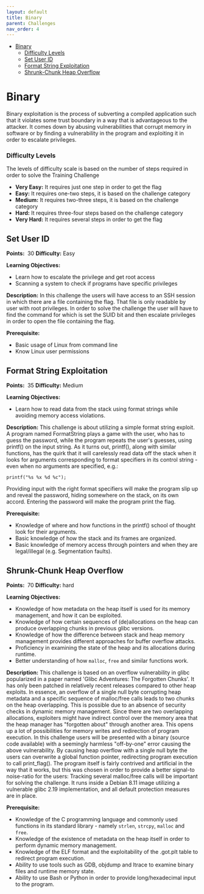 ```yaml
---
layout: default
title: Binary
parent: Challenges
nav_order: 4
---
```


- [Binary](#binary)
    - [Difficulty Levels](#difficulty-levels)
  - [Set User ID](#set-user-id)
  <!-- - [Buffer Overflow](#buffer-overflow) -->
  - [Format String Exploitation](#format-string-exploitation)
  - [Shrunk-Chunk Heap Overflow](#shrunk-chunk-heap-overflow)

# Binary

Binary exploitation is the process of subverting a compiled application such that it violates some trust boundary in a way that is advantageous to the attacker. It comes down by abusing vulnerabilities that corrupt memory in software or by finding a vulnerability in the program and exploiting it in order to escalate privileges.

### Difficulty Levels

The levels of difficulty scale is based on the number of steps required in order to solve the
Training Challenge

- __Very Easy​:__ It requires just one step in order to get the flag
- __Easy:__​ It requires one-two steps, it is based on the challenge category
- __Medium​:__ It requires two-three steps, it is based on the challenge category
- __Hard:__ ​It requires three-four steps based on the challenge category
- __Very Hard:__​ It requires several steps in order to get the flag



## Set User ID

**Points:** ​ 30 **Difficulty:** ​Easy

**Learning Objectives:**
- Learn how to escalate the privilege and get root access
- ​Scanning a system to check if programs have specific privileges

**Description:** ​In this challenge the users will have access to an SSH session in which there
are a file containing the flag. That file is only readable by user with root privileges. In order to
solve the challenge the user will have to find the command for which is set the SUID bit and
then escalate privileges in order to open the file containing the flag.

**Prerequisite:**
- Basic usage of Linux from command line
- Know Linux user permissions

<!-- ## Buffer Overflow

**Points:** ​ 20 **Difficulty:** ​Medium

**Learning Objectives:**
- Learn how the processes are held in the memory
- Learn how to exploit a buffer overflow through shellcode
- Learn how to manipulate memory and it’s registers to execute malicious code

**Description:** ​In this challenge the users will have access to an SSH session in which there
are a file containing the flag. That file is only readable by user with root privileges. The
challenge will require the user to find a program which has SUID bit set and is vulnerable to
buffer overflow. The main goal is to debug the program in order to find how many bytes are
necessary for the buffer to overwrite the instruction pointer and then write some assembly
code to get root privileges.

**Prerequisite:**
- Know what is a buffer overflow
- Know how to debug a binary file
- Basic knowledge of Assembly -->

## Format String Exploitation

**Points:** ​ 35 **Difficulty:** ​Medium

**Learning Objectives:**
- Learn how to read data from the stack using format strings while avoiding memory access violations.

**Description:** This challenge is about utilizing a simple format string exploit. A program named FormatString plays a game with the user, who has to guess the password, while the program repeats the user's guesses, using printf() on the input string. As it turns out, printf(), along with similar functions, has the quirk that it will carelessly read data off the stack when it looks for arguments corresponding to format specifiers in its control string - even when no arguments are specified, e.g.:
```
printf("%s %x %d %c");
```
Providing input with the right format specifiers will make the program slip up and reveal the password, hiding somewhere on the stack, on its own accord. Entering the password will make the program print the flag.


**Prerequisite:**
- Knowledge of where and how functions in the printf() school of thought look for their arguments.
- Basic knowledge of how the stack and its frames are organized.
- Basic knowledge of memory access through pointers and when they are legal/illegal (e.g. Segmentation faults).

## Shrunk-Chunk Heap Overflow

**Points:** ​ 70 **Difficulty:** ​hard

**Learning Objectives:**
- Knowledge of how metadata on the heap itself is used for its memory management, and how it can be exploited.
- Knowledge of how certain sequences of (de)allocations on the heap can produce overlapping chunks in previous glibc versions.
- Knowledge of how the difference between stack and heap memory management provides different approaches for buffer overflow attacks.
- Proficiency in examining the state of the heap and its allocations during runtime.
- Better understanding of how `malloc`, `free` and similar functions work.

**Description:**
This challenge is based on an overflow vulnerability in glibc popularized in a paper named 'Glibc Adventures: The Forgotten Chunks'. It has only been patched in relatively recent releases compared to other heap exploits. In essence, an overflow of a single null byte corrupting heap metadata and a specific sequence of malloc/free calls leads to two chunks on the heap overlapping. This is possible due to an absence of security checks in dynamic memory management. Since there are two overlapping allocations, exploiters might have indirect control over the memory area that the heap manager has "forgotten about" through another area. This opens up a lot of possibilities for memory writes and redirection of program execution.
In this challenge users will be presented with a binary (source code available) with a seemingly harmless "off-by-one" error causing the above vulnerability. By causing heap overflow with a single null byte the users can overwrite a global function pointer, redirecting program execution to call print_flag(). The program itself is fairly contrived and artificial in the way that it works, but this was chosen in order to provide a better signal-to noise-ratio for the users: Tracking several malloc/free calls will be important for solving the challenge. It runs inside a Debian 8.11 image utilizing a vulnerable glibc 2.19 implementation, and all default protection measures are in place.


**Prerequisite:**
- Knowledge of the C programming language and commonly used functions in its standard library - namely `strlen`, `strcpy`, `malloc` and `free`.
- Knowledge of the existence of metadata on the heap itself in order to perform dynamic memory management.
- Knowledge of the ELF format and the exploitability of the .got.plt table to redirect program execution.
- Ability to use tools such as GDB, objdump and ltrace to examine binary files and runtime memory state.
- Ability to use Bash or Python in order to provide long/hexadecimal input to the program.
